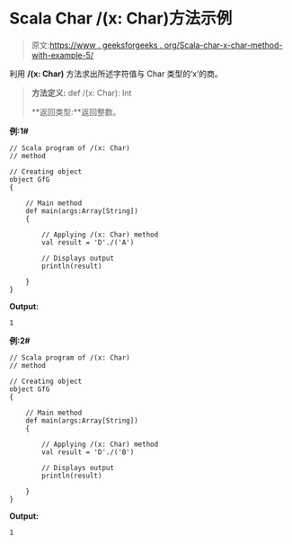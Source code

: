 # Scala Char /(x: Char)方法示例

> 原文:[https://www . geeksforgeeks . org/Scala-char-x-char-method-with-example-5/](https://www.geeksforgeeks.org/scala-char-x-char-method-with-example-5/)

利用 **/(x: Char)** 方法求出所述字符值与 Char 类型的‘x’的商。

> **方法定义:** def /(x: Char): Int
> 
> **返回类型:**返回整数。

**例:1#**

```
// Scala program of /(x: Char)
// method

// Creating object
object GfG
{ 

    // Main method
    def main(args:Array[String])
    {

        // Applying /(x: Char) method 
        val result = 'D'./('A')

        // Displays output
        println(result)

    }
} 
```

**Output:**

```
1

```

**例:2#**

```
// Scala program of /(x: Char)
// method

// Creating object
object GfG
{ 

    // Main method
    def main(args:Array[String])
    {

        // Applying /(x: Char) method
        val result = 'D'./('B')

        // Displays output
        println(result)

    }
} 
```

**Output:**

```
1

```